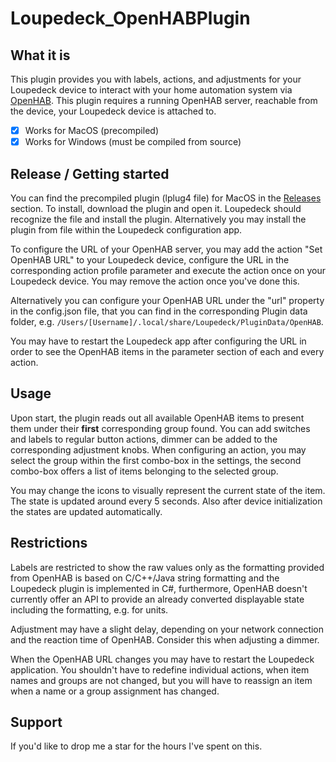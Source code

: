# Loupedeck_OpenHABPlugin

## What it is

This plugin provides you with labels, actions, and adjustments for your Loupedeck device to interact with your home automation system via [OpenHAB](https://www.openhab.org/).
This plugin requires a running OpenHAB server, reachable from the device, your Loupedeck device is attached to.

- [x] Works for MacOS (precompiled)
- [x] Works for Windows (must be compiled from source)

## Release / Getting started

You can find the precompiled plugin (lplug4 file) for MacOS in the [Releases](https://github.com/pernozzoli/Loupedeck_OpenHABPlugin/releases) section. To install, download the plugin and open it. Loupedeck should recognize the file and install the plugin. Alternatively you may install the plugin from file within the Loupedeck configuration app.

To configure the URL of your OpenHAB server, you may add the action "Set OpenHAB URL" to your Loupedeck device, configure the URL in the corresponding action profile parameter and execute the action once on your Loupedeck device. You may remove the action once you've done this.

Alternatively you can configure your OpenHAB URL under the "url" property in the config.json file, that you can find in the corresponding Plugin data folder, e.g. `/Users/[Username]/.local/share/Loupedeck/PluginData/OpenHAB`.

You may have to restart the Loupedeck app after configuring the URL in order to see the OpenHAB items in the parameter section of each and every action.

## Usage

Upon start, the plugin reads out all available OpenHAB items to present them under their **first** corresponding group found. You can add switches and labels to regular button actions, dimmer can be added to the corresponding adjustment knobs. When configuring an action, you may select the group within the first combo-box in the settings, the second combo-box offers a list of items belonging to the selected group.

You may change the icons to visually represent the current state of the item. The state is updated around every 5 seconds. Also after device initialization the states are updated automatically.

## Restrictions

Labels are restricted to show the raw values only as the formatting provided from OpenHAB is based on C/C++/Java string formatting and the Loupedeck plugin is implemented in C#, furthermore, OpenHAB doesn't currently offer an API to provide an already converted displayable state including the formatting, e.g. for units.

Adjustment may have a slight delay, depending on your network connection and the reaction time of OpenHAB. Consider this when adjusting a dimmer.

When the OpenHAB URL changes you may have to restart the Loupedeck application. You shouldn't have to redefine individual actions, when item names and groups are not changed, but you will have to reassign an item when a name or a group assignment has changed.

## Support

If you'd like to drop me a star for the hours I've spent on this.

